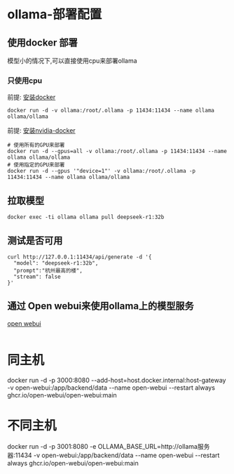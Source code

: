 # ollama-部署配置

<div id="tocw"></div>

## 使用docker 部署
模型小的情况下,可以直接使用cpu来部署ollama

### 只使用cpu
前提: [安装docker](../../virtualization-container/virtualization-docker/docker-base.html)


```shell
docker run -d -v ollama:/root/.ollama -p 11434:11434 --name ollama ollama/ollama
```

前提:
[安装nvidia-docker](../../virtualization-container/virtualization-docker/nvidia-docker.html)

```shell
# 使用所有的GPU来部署
docker run -d --gpus=all -v ollama:/root/.ollama -p 11434:11434 --name ollama ollama/ollama
# 使用指定的GPU来部署
docker run -d --gpus '"device=1"' -v ollama:/root/.ollama -p 11434:11434 --name ollama ollama/ollama

```


## 拉取模型
```shell
docker exec -ti ollama ollama pull deepseek-r1:32b
```

## 测试是否可用
```shell
curl http://127.0.0.1:11434/api/generate -d '{
  "model": "deepseek-r1:32b",
  "prompt":"杭州最高的楼",
  "stream": false
}'
```

## 通过 Open webui来使用ollama上的模型服务
[open webui](https://github.com/open-webui/open-webui)

```shell
```
# 同主机
docker run -d -p 3000:8080 --add-host=host.docker.internal:host-gateway -v open-webui:/app/backend/data --name open-webui --restart always ghcr.io/open-webui/open-webui:main
# 不同主机
docker run -d -p 3001:8080 -e OLLAMA_BASE_URL=http://ollama服务器:11434 -v open-webui:/app/backend/data --name open-webui --restart always ghcr.io/open-webui/open-webui:main
```
```